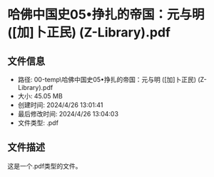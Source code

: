 ﻿# 哈佛中国史05•挣扎的帝国：元与明 ([加]卜正民) (Z-Library).pdf

## 文件信息
- 路径: 00-temp\哈佛中国史05•挣扎的帝国：元与明 ([加]卜正民) (Z-Library).pdf
- 大小: 45.05 MB
- 创建时间: 2024/4/26 13:01:41
- 最后修改时间: 2024/4/26 13:04:03
- 文件类型: .pdf

## 文件描述
这是一个.pdf类型的文件。

